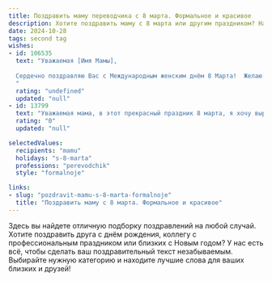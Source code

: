 ```yaml
---
title: Поздравить маму переводчика с 8 марта. Формальное и красивое
description: Хотите поздравить маму с 8 марта или другим праздником? Наш ИИ создаст незабываемое поздравление, а вы обязательно выделитесь среди других.  
date: 2024-10-28
tags: second tag
wishes:
- id: 106535
  text: "Уважаемая [Имя Мамы],
  
  Сердечно поздравляю Вас с Международным женским днём 8 Марта!  Желаю Вам крепкого здоровья, благополучия, вдохновения и новых профессиональных успехов в Вашей важной и ответственной работе переводчика. Пусть каждый день радует Вас приятными моментами, а окружающие всегда дарят Вам тепло и заботу.  С праздником!
  "
  rating: "undefined"
  updated: "null"
- id: 13799
  text: "Уважаемая мама, в этот прекрасный праздник 8 марта, я хочу выразить Вам глубочайшее уважение и искреннюю благодарность за Ваш нелегкий труд и бесконечное терпение. Ваша профессия переводчика — это искусство передачи смыслов, и Вы делаете это с таким мастерством и любовью. Пусть этот день принесет Вам столько же радости и вдохновения, сколько Вы дарите другим своим умением объединять миры слов. С праздником Весны, счастья и здоровья!"
  rating: "0"
  updated: "null"

selectedValues:
  recipients: "mamu"
  holidays: "s-8-marta"
  professions: "perevodchik"
  style: "formalnoje"

links:
- slug: "pozdravit-mamu-s-8-marta-formalnoje"
  title: "Поздравить маму с 8 марта. Формальное и красивое"
---
```


Здесь вы найдете отличную подборку поздравлений на любой случай. 
Хотите поздравить друга с днём рождения, коллегу с профессиональным праздником или близких с Новым годом? У нас есть всё, чтобы сделать ваш поздравительный текст незабываемым. Выбирайте нужную категорию и находите лучшие слова для ваших близких и друзей!
